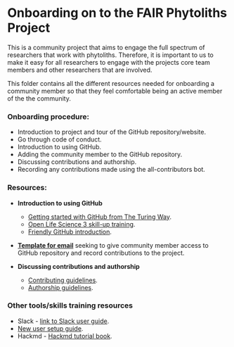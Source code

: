 # Onboarding on to the FAIR Phytoliths Project

This is a community project that aims to engage the full spectrum of researchers that work with phytoliths. Therefore, it is important to us to make it easy for all researchers to engage with the projects core team members and other researchers that are involved.

This folder contains all the different resources needed for onboarding a community member so that they feel comfortable being an active member of the the community.

### Onboarding procedure:
* Introduction to project and tour of the GitHub repository/website.
* Go through code of conduct.
* Introduction to using GitHub.
* Adding the community member to the GitHub repository.
* Discussing contributions and authorship.
* Recording any contributions made using the all-contributors bot.

### Resources:
* **Introduction to using GitHub**
  * [Getting started with GitHub from The Turing Way](https://the-turing-way.netlify.app/collaboration/github-novice.html).
  * [Open Life Science 3 skill-up training](https://www.youtube.com/watch?v=Hj4kpy9LB6c).
  * [Friendly GitHub introduction](https://kirstiejane.github.io/friendly-github-intro/).

* **[Template for email](https://github.com/open-phytoliths/FAIR-phytoliths/blob/main/Onboarding/template-email-github-request.md)** seeking to give community member access to GitHub repository and record contributions to the project.

* **Discussing contributions and authorship**
  * [Contributing guidelines](https://github.com/open-phytoliths/FAIR-phytoliths/blob/main/CONTRIBUTING.md).
  * [Authorship guidelines](https://github.com/open-phytoliths/FAIR-phytoliths/blob/main/Authorship-guidelines.md).

### Other tools/skills training resources
* Slack - [link to Slack user guide](https://slack.com/intl/en-gb/help/articles/360059928654-How-to-use-Slack--your-quick-start-guide).
 * [New user setup guide](https://slack.com/intl/en-gb/help/articles/218080037-Getting-started-for-new-Slack-users). 
* Hackmd - [Hackmd tutorial book](https://hackmd.io/c/tutorials/%2Fs%2Ftutorials).
 
